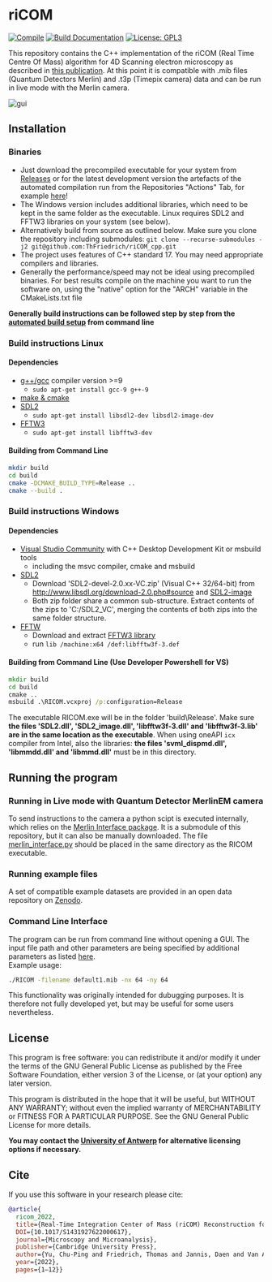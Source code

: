 # riCOM
[![Compile](https://github.com/ThFriedrich/riCOM_cpp/actions/workflows/build.yml/badge.svg)](https://github.com/ThFriedrich/riCOM_cpp/blob/master/.github/workflows/build.yml)
[![Build Documentation](https://github.com/ThFriedrich/riCOM_cpp/actions/workflows/doxygen-gh-pages.yml/badge.svg)](https://github.com/ThFriedrich/riCOM_cpp/actions/workflows/doxygen-gh-pages.yml)
[![License: GPL3](https://img.shields.io/badge/License-GPL3-brightgreen.svg)](https://opensource.org/licenses/GPL-3.0) 

This repository contains the C++ implementation of the riCOM (Real Time Centre Of Mass) algorithm for 4D Scanning electron microscopy as described in [this publication](https://www.cambridge.org/core/journals/microscopy-and-microanalysis/article/realtime-integration-center-of-mass-ricom-reconstruction-for-4d-stem/40AC3F51175C32763ADF355E58073355). At this point it is compatible with .mib files (Quantum Detectors Merlin) and .t3p (Timepix camera) data and can be run in live mode with the Merlin camera.

![gui](https://user-images.githubusercontent.com/47680554/211806138-87dd32db-e15d-406f-a55e-187495668741.png)

## Installation
### Binaries
- Just download the precompiled executable for your system from [Releases](https://github.com/ThFriedrich/riCOM_cpp/releases) or for the latest development version the artefacts of the automated compilation run from the Repositories "Actions" Tab, for example [here](https://github.com/ThFriedrich/riCOM_cpp/actions/workflows/build.yml)! 
- The Windows version includes additional libraries, which need to be kept in the same folder as the executable. Linux requires SDL2 and FFTW3 libraries on your system (see below).
- Alternatively build from source as outlined below. Make sure you clone the repository including submodules: ```git clone --recurse-submodules -j2 git@github.com:ThFriedrich/riCOM_cpp.git``` 
- The project uses features of C++ standard 17. You may need appropriate compilers and libraries.
- Generally the performance/speed may not be ideal using precompiled binaries. For best results compile on the machine you want to run the software on, using the "native" option for the "ARCH" variable in the CMakeLists.txt file
   
**Generally build instructions can be followed step by step from the [automated build setup](https://github.com/ThFriedrich/riCOM_cpp/blob/master/.github/workflows/build.yml) from command line**
### Build instructions Linux
#### Dependencies 
- [g++/gcc](https://gcc.gnu.org/) compiler version >=9
  - ```sudo apt-get install gcc-9 g++-9```
- [make & cmake](https://cmake.org/)
- [SDL2](http://www.libsdl.org) 
  - ```sudo apt-get install libsdl2-dev libsdl2-image-dev```
- [FFTW3](https://fftw.org/)
  - ```sudo apt-get install libfftw3-dev``` 

#### Building from Command Line
```bash
mkdir build
cd build
cmake -DCMAKE_BUILD_TYPE=Release ..
cmake --build .
```

### Build instructions Windows
#### Dependencies 
- [Visual Studio Community](https://visualstudio.microsoft.com/vs/community/) with C++ Desktop Development Kit or msbuild tools
  - including the msvc compiler, cmake and msbuild
- [SDL2](http://www.libsdl.org) 
  - Download 'SDL2-devel-2.0.xx-VC.zip' (Visual C++ 32/64-bit) from http://www.libsdl.org/download-2.0.php#source and [SDL2-image](http://www.libsdl.org/projects/SDL_image/release/SDL2_image-devel-2.0.5-VC.zip)
  - Both zip folder share a common sub-structure. Extract contents of the zips to 'C:/SDL2_VC', merging the contents of both zips into the same folder structure.
- [FFTW](https://fftw.org/)
  - Download and extract [FFTW3 library](https://fftw.org/pub/fftw/fftw-3.3.5-dll64.zip)
  - run ```lib /machine:x64 /def:libfftw3f-3.def```

#### Building from Command Line (**Use __Developer__ Powershell for VS**)
```bat
mkdir build
cd build
cmake ..
msbuild .\RICOM.vcxproj /p:configuration=Release
```
The executable RICOM.exe will be in the folder 'build\Release'. Make  sure **the files 'SDL2.dll', 'SDL2_image.dll', 'libfftw3f-3.dll' and 'libfftw3f-3.lib' are in the same location as the executable**. When using oneAPI `icx` compiler from Intel, also the libraries: **the files 'svml_dispmd.dll', 'libmmdd.dll' and 'libmmd.dll'** must be in this directory.

## Running the program
### Running in Live mode with Quantum Detector MerlinEM camera
To send instructions to the camera a python scipt is executed internally, which relies on the [Merlin Interface package](https://gitlab.com/tfriedrich/merlin_interface). It is a submodule of this repository, but it can also be manually downloaded. The file [merlin_interface.py](https://gitlab.com/tfriedrich/merlin_interface/-/blob/master/merlin_interface/merlin_interface.py) should be placed in the same directory as the RICOM executable.

### Running example files
A set of compatible example datasets are provided in an open data repository on [Zenodo](https://zenodo.org/record/5572123#.YbHNzNso9hF).

### Command Line Interface
The program can be run from command line without opening a GUI. The input file path and other parameters are being specified by additional parameters as listed [here](https://github.com/ThFriedrich/riCOM_cpp/blob/master/src/RunCLI.cpp).  
Example usage:
```bash
./RICOM -filename default1.mib -nx 64 -ny 64
```
This functionality was originally intended for dubugging purposes. It is therefore not fully developed yet, but may be useful for some users nevertheless.

## License
This program is free software: you can redistribute it and/or modify
it under the terms of the GNU General Public License as published by
the Free Software Foundation, either version 3 of the License, or
(at your option) any later version.

This program is distributed in the hope that it will be useful,
but WITHOUT ANY WARRANTY; without even the implied warranty of
MERCHANTABILITY or FITNESS FOR A PARTICULAR PURPOSE.  See the
GNU General Public License for more details.

**You may contact the [University of Antwerp](jo.verbeeck@uantwerpen.be) for alternative licensing options if 
necessary.**

## Cite
If you use this software in your research please cite:
```bibtex
@article{
  ricom_2022, 
  title={Real-Time Integration Center of Mass (riCOM) Reconstruction for 4D STEM}, 
  DOI={10.1017/S1431927622000617}, 
  journal={Microscopy and Microanalysis}, 
  publisher={Cambridge University Press}, 
  author={Yu, Chu-Ping and Friedrich, Thomas and Jannis, Daen and Van Aert, Sandra and Verbeeck, Johan}, 
  year={2022}, 
  pages={1–12}}
```
